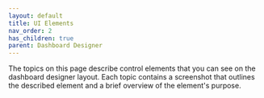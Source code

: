 ```yaml
---
layout: default
title: UI Elements
nav_order: 2
has_children: true
parent: Dashboard Designer
---
```

The topics on this page describe control elements that you can see on the dashboard designer layout. Each topic contains a screenshot that outlines the described element and a brief overview of the element's purpose.
